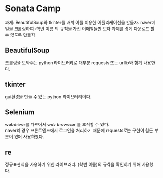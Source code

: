 # Sonata Camp
과제: BeautifulSoup와 tkinter를 배워 이를 이용한 어플리케이션을 만들자.
naver메일을 크롤링하여 (학번 이름)의 규칙을 가진 이메일들만 모아 과제를 쉽게 다운로드 할 수 있도록 만들자

## BeautifulSoup
크롤링을 도와주는 python 라이브러리로 대부분 requests 또는 urllib와 함꼐 사용한다.

## tkinter
gui환경을 만들 수 있는 python 라이브러리이다.

## Selenium
webdriver를 다루어서 web broweser 를 조작할 수 있다.  
naver의 경우 프론트엔드에서 로그인을 처리하기 때문에 requests로는 구현이 힘든 부분이 있어 사용하였다.

## re
정규표현식을 사용하기 위한 라이브러리.
(학번 이름)의 규칙을 확인하기 위해 사용했다.
